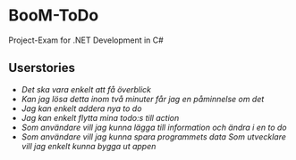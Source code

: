 # BooM-ToDo
Project-Exam for .NET Development in C#
## Userstories
- _Det ska vara enkelt att få överblick_
- _Kan jag lösa detta inom två minuter får jag en påminnelse om det_
- _Jag kan enkelt addera nya to do_
- _Jag kan enkelt flytta mina todo:s till action_
- _Som användare vill jag kunna lägga till information och ändra i en to do_
- _Som användare vill jag kunna spara programmets data_
_Som utvecklare vill jag enkelt kunna bygga ut appen_
